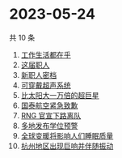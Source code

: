 # 2023-05-24

共 10 条

<!-- BEGIN -->
<!-- 最后更新时间 Wed May 24 2023 00:09:11 GMT+0800 (China Standard Time) -->

1. [工作生活都在乎](https://www.zhihu.com/search?q=%E5%B7%A5%E4%BD%9C%E7%94%9F%E6%B4%BB%E9%83%BD%E5%9C%A8%E4%B9%8E%20)
1. [这届职人](https://www.zhihu.com/search?q=%E8%BF%99%E5%B1%8A%E8%81%8C%E4%BA%BA%20)
1. [新职人密档](https://www.zhihu.com/search?q=%E6%96%B0%E8%81%8C%E4%BA%BA%E5%AF%86%E6%A1%A3)
1. [可穿戴超声系统](https://www.zhihu.com/search?q=%E5%8F%AF%E7%A9%BF%E6%88%B4%E8%B6%85%E5%A3%B0%E7%B3%BB%E7%BB%9F)
1. [比太阳大一万倍的超巨星](https://www.zhihu.com/search?q=%E6%AF%94%E5%A4%AA%E9%98%B3%E5%A4%A7%E4%B8%80%E4%B8%87%E5%80%8D%E7%9A%84%E8%B6%85%E5%B7%A8%E6%98%9F)
1. [国泰航空紧急致歉](https://www.zhihu.com/search?q=%E5%9B%BD%E6%B3%B0%E8%88%AA%E7%A9%BA%E7%B4%A7%E6%80%A5%E8%87%B4%E6%AD%89)
1. [RNG 官宣下路离队](https://www.zhihu.com/search?q=RNG%20%E5%AE%98%E5%AE%A3%E4%B8%8B%E8%B7%AF%E7%A6%BB%E9%98%9F)
1. [多地发布学位预警](https://www.zhihu.com/search?q=%E5%A4%9A%E5%9C%B0%E5%8F%91%E5%B8%83%E5%AD%A6%E4%BD%8D%E9%A2%84%E8%AD%A6)
1. [全球变暖将影响人们睡眠质量](https://www.zhihu.com/search?q=%E5%85%A8%E7%90%83%E5%8F%98%E6%9A%96%E5%B0%86%E5%BD%B1%E5%93%8D%E4%BA%BA%E4%BB%AC%E7%9D%A1%E7%9C%A0%E8%B4%A8%E9%87%8F)
1. [​杭州地区出现巨响并伴随振动](https://www.zhihu.com/search?q=%E2%80%8B%E6%9D%AD%E5%B7%9E%E5%9C%B0%E5%8C%BA%E5%87%BA%E7%8E%B0%E5%B7%A8%E5%93%8D%E5%B9%B6%E4%BC%B4%E9%9A%8F%E6%8C%AF%E5%8A%A8)

<!-- END -->

